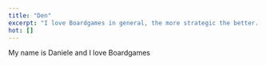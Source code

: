 ```yaml
---
title: "Den"
excerpt: "I love Boardgames in general, the more strategic the better. Looking at my collection I really like Card Games"
hot: []
---
```


My name is Daniele and I love Boardgames
